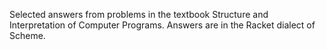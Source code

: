 Selected answers from problems in the textbook Structure and Interpretation of Computer Programs. Answers are in the Racket dialect of Scheme.
